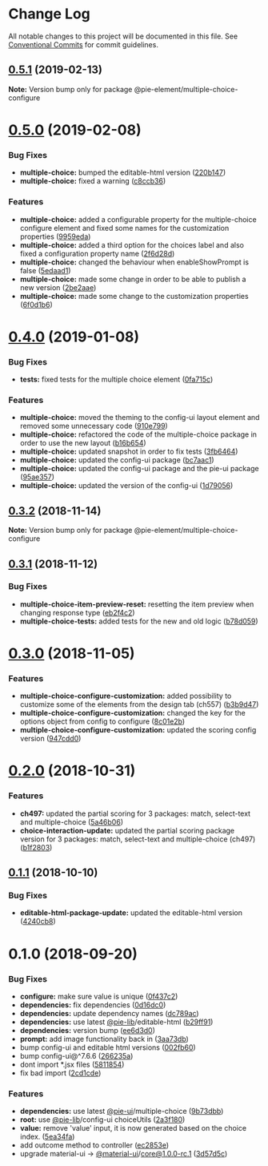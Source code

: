 # Change Log

All notable changes to this project will be documented in this file.
See [Conventional Commits](https://conventionalcommits.org) for commit guidelines.

## [0.5.1](https://github.com/pie-framework/pie-elements/compare/@pie-element/multiple-choice-configure@0.5.0...@pie-element/multiple-choice-configure@0.5.1) (2019-02-13)

**Note:** Version bump only for package @pie-element/multiple-choice-configure





# [0.5.0](https://github.com/pie-framework/pie-elements/compare/@pie-element/multiple-choice-configure@0.4.0...@pie-element/multiple-choice-configure@0.5.0) (2019-02-08)


### Bug Fixes

* **multiple-choice:** bumped the editable-html version ([220b147](https://github.com/pie-framework/pie-elements/commit/220b147))
* **multiple-choice:** fixed a warning ([c8ccb36](https://github.com/pie-framework/pie-elements/commit/c8ccb36))


### Features

* **multiple-choice:** added a configurable property for the multiple-choice configure element and fixed some names for the customization properties ([9959eda](https://github.com/pie-framework/pie-elements/commit/9959eda))
* **multiple-choice:** added a third option for the choices label and also fixed a configuration property name ([2f6d28d](https://github.com/pie-framework/pie-elements/commit/2f6d28d))
* **multiple-choice:** changed the behaviour when enableShowPrompt is false ([5edaad1](https://github.com/pie-framework/pie-elements/commit/5edaad1))
* **multiple-choice:** made some change in order to be able to publish a new version ([2be2aae](https://github.com/pie-framework/pie-elements/commit/2be2aae))
* **multiple-choice:** made some change to the customization properties ([6f0d1b6](https://github.com/pie-framework/pie-elements/commit/6f0d1b6))





# [0.4.0](https://github.com/pie-framework/pie-elements/compare/@pie-element/multiple-choice-configure@0.3.2...@pie-element/multiple-choice-configure@0.4.0) (2019-01-08)


### Bug Fixes

* **tests:** fixed tests for the multiple choice element ([0fa715c](https://github.com/pie-framework/pie-elements/commit/0fa715c))


### Features

* **multiple-choice:** moved the theming to the config-ui layout element and removed some unnecessary code ([910e799](https://github.com/pie-framework/pie-elements/commit/910e799))
* **multiple-choice:** refactored the code of the multiple-choice package in order to use the new layout ([b16b654](https://github.com/pie-framework/pie-elements/commit/b16b654))
* **multiple-choice:** updated snapshot in order to fix tests ([3fb6464](https://github.com/pie-framework/pie-elements/commit/3fb6464))
* **multiple-choice:** updated the config-ui package ([bc7aac1](https://github.com/pie-framework/pie-elements/commit/bc7aac1))
* **multiple-choice:** updated the config-ui package and the pie-ui package ([95ae357](https://github.com/pie-framework/pie-elements/commit/95ae357))
* **multiple-choice:** updated the version of the config-ui ([1d79056](https://github.com/pie-framework/pie-elements/commit/1d79056))





## [0.3.2](https://github.com/pie-framework/pie-elements/compare/@pie-element/multiple-choice-configure@0.3.1...@pie-element/multiple-choice-configure@0.3.2) (2018-11-14)

**Note:** Version bump only for package @pie-element/multiple-choice-configure





## [0.3.1](https://github.com/pie-framework/pie-elements/compare/@pie-element/multiple-choice-configure@0.3.0...@pie-element/multiple-choice-configure@0.3.1) (2018-11-12)


### Bug Fixes

* **multiple-choice-item-preview-reset:** resetting the item preview when changing response type ([eb2f4c2](https://github.com/pie-framework/pie-elements/commit/eb2f4c2))
* **multiple-choice-tests:** added tests for the new and old logic ([b78d059](https://github.com/pie-framework/pie-elements/commit/b78d059))





<a name="0.3.0"></a>
# [0.3.0](https://github.com/pie-framework/pie-elements/compare/@pie-element/multiple-choice-configure@0.2.0...@pie-element/multiple-choice-configure@0.3.0) (2018-11-05)


### Features

* **multiple-choice-configure-customization:** added possibility to customize some of the elements from the design tab (ch557) ([b3b9d47](https://github.com/pie-framework/pie-elements/commit/b3b9d47))
* **multiple-choice-configure-customization:** changed the key for the options object from config to configure ([8c01e2b](https://github.com/pie-framework/pie-elements/commit/8c01e2b))
* **multiple-choice-configure-customization:** updated the scoring config version ([947cdd0](https://github.com/pie-framework/pie-elements/commit/947cdd0))





<a name="0.2.0"></a>
# [0.2.0](https://github.com/pie-framework/pie-elements/compare/@pie-element/multiple-choice-configure@0.1.1...@pie-element/multiple-choice-configure@0.2.0) (2018-10-31)


### Features

* **ch497:** updated the partial scoring for 3 packages: match, select-text and multiple-choice ([5a46b06](https://github.com/pie-framework/pie-elements/commit/5a46b06))
* **choice-interaction-update:** updated the partial scoring package version for 3 packages: match, select-text and multiple-choice (ch497) ([b1f2803](https://github.com/pie-framework/pie-elements/commit/b1f2803))





<a name="0.1.1"></a>
## [0.1.1](https://github.com/pie-framework/pie-elements/compare/@pie-element/multiple-choice-configure@0.1.0...@pie-element/multiple-choice-configure@0.1.1) (2018-10-10)


### Bug Fixes

* **editable-html-package-update:** updated the editable-html version ([4240cb8](https://github.com/pie-framework/pie-elements/commit/4240cb8))





<a name="0.1.0"></a>
# 0.1.0 (2018-09-20)


### Bug Fixes

* **configure:** make sure value is unique ([0f437c2](https://github.com/pie-framework/pie-elements/commit/0f437c2))
* **dependencies:** fix dependencies ([0d16dc0](https://github.com/pie-framework/pie-elements/commit/0d16dc0))
* **dependencies:** update dependency names ([dc789ac](https://github.com/pie-framework/pie-elements/commit/dc789ac))
* **dependencies:** use latest [@pie-lib](https://github.com/pie-lib)/editable-html ([b29ff91](https://github.com/pie-framework/pie-elements/commit/b29ff91))
* **dependencies:** version bump ([ee6d3d0](https://github.com/pie-framework/pie-elements/commit/ee6d3d0))
* **prompt:** add image functionality back in ([3aa73db](https://github.com/pie-framework/pie-elements/commit/3aa73db))
* bump config-ui and editable html versions ([002fb60](https://github.com/pie-framework/pie-elements/commit/002fb60))
* bump config-ui@^7.6.6 ([266235a](https://github.com/pie-framework/pie-elements/commit/266235a))
* dont import *.jsx files ([5811854](https://github.com/pie-framework/pie-elements/commit/5811854))
* fix bad import ([2cd1cde](https://github.com/pie-framework/pie-elements/commit/2cd1cde))


### Features

* **dependencies:** use latest [@pie-ui](https://github.com/pie-ui)/multiple-choice ([9b73dbb](https://github.com/pie-framework/pie-elements/commit/9b73dbb))
* **root:** use [@pie-lib](https://github.com/pie-lib)/config-ui choiceUtils ([2a3f180](https://github.com/pie-framework/pie-elements/commit/2a3f180))
* **value:** remove 'value' input, it is now generated based on the choice index. ([5ea34fa](https://github.com/pie-framework/pie-elements/commit/5ea34fa))
* add outcome method to controller ([ec2853e](https://github.com/pie-framework/pie-elements/commit/ec2853e))
* upgrade material-ui -> [@material-ui](https://github.com/material-ui)/core@1.0.0-rc.1 ([3d57d5c](https://github.com/pie-framework/pie-elements/commit/3d57d5c))
